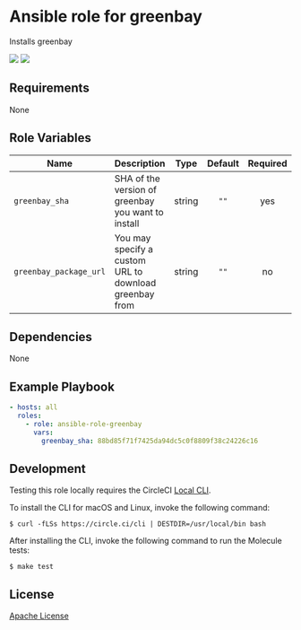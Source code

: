 Ansible role for greenbay
==================================

Installs greenbay

![](https://github.com/mongodb-ansible-roles/ansible-role-greenbay/workflows/Molecule%20Test/badge.svg)
![](https://github.com/mongodb-ansible-roles/ansible-role-greenbay/workflows/Release/badge.svg)

Requirements
------------

None

Role Variables
--------------

| Name | Description | Type | Default | Required |
|------|-------------|:----:|:-------:|:--------:|
| `greenbay_sha` | SHA of the version of greenbay you want to install | string | `""` | yes |
| `greenbay_package_url` | You may specify a custom URL to download greenbay from | string | `""` | no |

Dependencies
------------

None

Example Playbook
----------------

```yaml
- hosts: all
  roles:
    - role: ansible-role-greenbay
      vars:
        greenbay_sha: 88bd85f71f7425da94dc5c0f8809f38c24226c16
```

Development
-----------

Testing this role locally requires the CircleCI [Local CLI](https://circleci.com/docs/2.0/local-cli/).

To install the CLI for macOS and Linux, invoke the following command:

    $ curl -fLSs https://circle.ci/cli | DESTDIR=/usr/local/bin bash

After installing the CLI, invoke the following command to run the Molecule tests:

    $ make test

License
-------

[Apache License](LICENSE)

